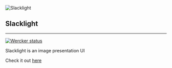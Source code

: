 ![Slacklight](/../screenshots/public/img/screenshots/slacklight_readme.png?raw=true "Slacklight")
## Slacklight
---
<a href="https://app.wercker.com/project/bykey/c31c30c606081c1344967ed7a6da9a1e"><img alt="Wercker status" src="https://app.wercker.com/status/c31c30c606081c1344967ed7a6da9a1e/m"></a>

Slacklight is an image presentation UI

Check it out [here](http://slacklight.herokuapp.com/)
